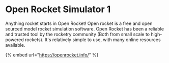 # Open Rocket Simulator 1

Anything rocket starts in Open Rocket! Open rocket is a free and open sourced model rocket simulation software. Open Rocket has been a reliable and trusted tool by the rocketry community (Both from small scale to high-powered rockets). It's relatively simple to use, with many online resources available.&#x20;

{% embed url="https://openrocket.info/" %}
